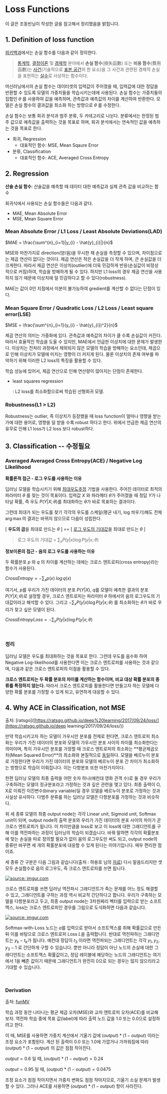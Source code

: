 # Loss Functions

이 글은 조동빈님이 작성한 글을 참고해서 정리했음을 밝힙니다.

## 1. Definition of loss function

[위키백과]([https://ko.wikipedia.org/wiki/%EC%86%90%EC%8B%A4_%ED%95%A8%EC%88%98](https://ko.wikipedia.org/wiki/손실_함수))에서는 손실 함수를 다음과 같이 정의한다.

> [통계학](https://ko.wikipedia.org/wiki/통계학), [결정이론](https://ko.wikipedia.org/wiki/결정이론) 및 [경제학](https://ko.wikipedia.org/wiki/경제학) 분야에서 **손실 함수**(損失函數) 또는 **비용 함수**(費用函數)는 [사건](https://ko.wikipedia.org/wiki/확률공간)(기술적으로 [표본 공간](https://ko.wikipedia.org/wiki/표본_공간)의 한 요소)을 그 사건과 관련된 경제적 손실을 표현하는 [실수](https://ko.wikipedia.org/wiki/실수)로 사상하는 함수이다.

머신러닝에서의 손실 함수는 데이터셋의 입력값이 주어졌을 때, 입력값에 대한 정답을 반환할 수 있도록 모델의 가중치들을 학습시키는데에 사용된다. 손실 함수는 가중치들의 집합인 $\theta$ 를 사용하여 값을 예측하며, 관측값과 예측값의 차이를 계산하여 반환한다. 모델은 손실 함수의 결과값을 최소화 하는 방향으로 $\theta$ 를 수정한다.

손실 함수는 보통 회귀 분석과 범주 분류, 두 카테고리로 나뉜다. 분류에서는 한정된 범주 값으로 예측값을 출력하는 것을 목표로 하며, 회귀 분석에서는 연속적인 값을 예측하는 것을 목표로 한다.

- 회귀, Regression
  - 대표적인 함수: MSE, Mean Sqaure Error
- 분류, Classification
  - 대표적인 함수: ACE, Averaged Cross Entropy

## 2. Regression

**산술 손실 함수**: 산술값을 예측할 때 데이터 대한 예측값과 실제 관측 값을 비교하는 함수

회귀식에서 사용되는 손실 함수들은 다음과 같다.

- MAE, Mean Absolute Error
- MSE, Mean Square Error



### Mean Absolute Error / L1 Loss / Least Absolute Deviations(LAD)

$MAE = \frac{\sum^{n}_{i=1}|y_{i} - \hat{y}_{i}|}{n}$

MSE와 마찬가지로 direction(양/음)을 무시한 채 손실을 측정할 수 있으며, 차이점으로는 제곱 연산이 없다는 것이다. 제곱 연산은 작은 손실값을 더 작게 하며, 큰 손실값을 더 크게한다. 따라서 제곱 연산은 이상치(outlier)에 더욱 민감하게 반응(손실값이 비정상적으로 커짐)하여, 학습을 방해하게 될 수 있다. 하지만 L1 loss의 경우 제곱 연산을 사용하지 않기 때문에 이상치에 덜 민감하다고 할 수 있다(robustness).

MAE는 값이 0인 지점에서 미분이 불가능하여 gredient를 계산할 수 없다는 단점이 있다.



### Mean Square Error / Quadratic Loss / L2 Loss / Least square error(LSE)

$MSE = \frac{\sum^{n}_{i=1}(y_{i} - \hat{y}_{i})^2}{n}$

제곱 연산의 의미는 가중화에 있다. 관측값과 예측값의 차이가 클 수록 손실값이 커진다. 따라서 효율적인 학습을 도울 수 있지만, MAE에서 언급한 이상치에 대한 문제가 발생한다. 이상치는 전처리 과정에서 제외되지 않은 모델의 학습을 방해하는 요소인데, 제곱으로 인해 이상치가 모델에 미치는 영향이 더 커지게 된다. 물론 이상치의 존재 여부를 파악하기 위해 이러한 L2 loss의 특징을 활용할 수 있다.

학습 성능에 있어서, 제곱 연산으로 인해 연산량이 많아지는 단점이 존재한다.

- least squares regression

  : L2 loss를 최소화함으로써 학습된 선형회귀 모델.



### Robustness(L1 > L2)

Robustness는 outlier, 즉 이상치가 등장했을 때 loss function이 얼마나 영향을 받는가에 대한 용어로, 영향을 덜 받을 수록 robust 하다고 한다. 위에서 언급한 제곱 연산의 유무로 인해 L1 loss가 L2 loss 보다 robust하다.



## 3. Classification -- 수정필요

### Averaged Averaged Cross Entropy(ACE) / Negative Log Likelihood

**확률론적 접근 - 로그 우도를 사용하는 이유**

딥러닝 모델을 학습시키기 위해 [최대우도추정](/statistics/MLE.md) 기법을 사용한다. 주어진 데이터로 최적의 파라미터 $\theta$ 를 찾는 것이 목표이다. 입력값 $X$ 와 파라메터 $\theta$가 주어졌을 때 정답 $Y$가 나타날 확률, 즉 우도 $P(Y|X;θ)$를 최대화하는 $\theta$가 바로 목표하는 결과이다.

그런데 최대가 되는 우도를 찾기 각각의 우도를 스케일(평균 내기, log 씌우기)해도 전체 $\arg\max$의 결과는 바뀌지 않으므로 다음이 성립한다.

[ **우도의 곱**을 최대로 만드는 $\theta$ ] == [ [로그 우도의 기대값](/Statistics/expected_value.md)을 최대로 만드는 $\theta$ ]

> 로그 우도의 기대값 = $\sum_{x}P(y|x) \log P(y|x;θ)$

**정보이론의 접근 - 음의 로그 우도를 사용하는 이유**

두 확률분포 $p$ 와 $q$ 의 차이를 계산하는 데에는 크로스 엔트로피(cross entropy)라는 함수가 사용된다.

$CrossEntropy = -\sum_{x}p(x)\;log\,q(x)$

여기서, $p$를 우리가 가진 데이터의 분포 $P(Y|X)$, $q$를 모델이 예측한 결과의 분포 $P(Y|X;θ)$로 설정할 경우, 크로스 엔트로피는 파라미터 $θ$ 하에서의 음의 로그우도의 기대값이라고 해석할 수 있다. 그리고 $-\sum_{x}P(y|x) \log P(y|x;θ)$ 를 최소화하는 $θ$가 바로 우리가 찾고 싶은 모델이 된다.

$CrossEntropyLoss = -\sum_{x}P(y|x) \log P(y|x;θ)$

<br>

### 정리

딥러닝 모델은 우도를 최대화하는 것을 목표로 한다. 그런데 우도를 음수화 하여 Negative Log-likelihood를 사용한다면 이는 크로스 엔트로피를 사용하는 것과 같으며, 다음과 같은 크로스 엔트로피의 이점을 활용할 수 있다.

**크로스 엔트로피는 두 확률 분포의 차이를 계산하는 함수이며, 비교 대상 확률 분포의 종류를 특정하지 않는다.** 따라서 크로스 엔트로피를 활용한다면 만들고자 하는 모델에 다양한 확률 분포를 가정할 수 있게 되고, 유연하게 대응할 수 있다.



## 4. Why ACE in Classification, not MSE

출처: [ratsgo]([https://ratsgo.github.io/deep%20learning/2017/09/24/loss/](https://ratsgo.github.io/deep learning/2017/09/24/loss/))

만약 학습시키고자 하는 모델이 가우시안 분포를 전제로 한다면, 크로스 엔트로피 최소화는 우리가 가진 데이터의 분포와 모델의 가우시안 분포 사이의 차이를 최소화한다는 의미이며, 특히 가우시안 분포를 가정할 때 크로스 엔트로피의 최소화는 **평균제곱오차(Mean Squared Error)**의 최소화와 본질적으로 [동일](https://ratsgo.github.io/statistics/2017/09/23/MLE/)하다. 모델을 베르누이 분포로 가정한다면 우리가 가진 데이터의 분포와 모델의 베르누이 분포 간 차이가 최소화하는 방향으로 학습이 이뤄집니다. 이는 다항분포 또한 마찬가지이다.

한편 딥러닝 모델의 최종 출력을 어떤 숫자 하나(예컨대 영화 관객 수)로 둘 경우 우리가 구축하려는 모델이 정규분포라고 가정하는 것과 깊은 관련을 맺고 있다. 최종 출력이 O, X로 이뤄진 이진변수(binary variable)일 경우 모델을 베르누이 분포로 가정하는 것과 사실상 유사하다. 다범주 분류를 하는 딥러닝 모델은 다항분포를 가정하는 것과 비슷하다.

위 세 종류 모델의 최종 output node는 각각 Linear unit, Sigmoid unit, Softmax unit이 되며, output node의 출력 분포와 우리가 가진 데이터의 분포 사이의 차이가 곧 크로스 엔트로피가 됩니다. 이 차이만큼을 loss로 보고 이 loss에 대한 그래디언트를 구해 이를 역전파하는 과정이 딥러닝의 학습이 되겠습니다. 바꿔 말하면 각각의 확률분포에 맞는 손실을 따로 정의할 필요가 없이 음의 로그우도만 써도 되고, output node의 종류만 바꾸면 세 개의 확률분포에 대응할 수 있게 된다는 이야기입니다. 매우 편리한 점이죠.

세 종류 간 구분은 다음 그림과 같습니다(출처 : 하용호 님의 [자료](https://www.slideshare.net/yongho/ss-79607172)) 다시 말씀드리지만 셋 모두 손실함수로 음의 로그우도, 즉 크로스 엔트로피를 쓰면 됩니다.

[![source: imgur.com](https://i.imgur.com/syDsCfH.png)](https://imgur.com/syDsCfH)

크로스 엔트로피를 쓰면 딥러닝 역전파시 그래디언트가 죽는 문제를 어느 정도 해결할 수 있고, 그래디언트를 구하는 과정 역시 비교적 간단하다고 합니다. 우리가 구축하는 모델을 다항분포라고 두고, 최종 output node는 3차원짜리 벡터를 입력으로 받는 소프트맥스, loss는 크로스 엔트로피인 경우를 그림으로 도식화하면 다음과 같습니다.

[![source: imgur.com](http://i.imgur.com/gyeTKAn.png)](http://imgur.com/gyeTKAn)

Softmax-with-Loss 노드는 $a$를 입력으로 받아서 소프트맥스를 취해 확률값으로 만든 뒤 이를 바탕으로 크로스 엔트로피 Loss $L$을 출력합니다. 반대로 역전파하는 그래디언트는 $y_{k} − t_{k}$가 됩니다. 예컨대 정답이 $t_{3}$ 이라면 역전파되는 그래디언트는 각각 $y_{1}, y_{2}, y_{3} − 1$ 로 간단하게 구할 수 있습니다. 뿐만 아니라 정답이 아닌 노드의 손실에 대한 그래디언트는 소프트맥스 확률값이고, 정답 레이블에 해당하는 노드의 그래디언트는 여기에서 $1$을 빼준 값이기 때문에 그래디언트가 완전히 $0$으로 되는 경우는 많지 않으리라고 기대할 수 있습니다.

<br>

### Derivation

출처: [funMV](http://funmv2013.blogspot.com/2017/01/cross-entropy.html)

학습 과정 동안 나타나는 평균 제곱 오차(MSE)와 교차 엔트로피 오차(ACE)를 비교해 보자. 역전파 학습 중에 목표 값(label)에 따라 출력 노드 값을 1.0 또는 0.0으로 설정하려고 한다.

이 때, MSE를 사용하면 가중치 계산에서 기울기 값에 $(output) * (1 - output)$ 이라는 조정 요소가 포함된다. 계산 된 출력이 0.0 또는 1.0에 가깝거나 가까워짐에 따라 $(output) * (1 - output)$ 의 값은 점점 작아진다.

$output = 0.6$ 일 때,  $(output) * (1 - output) = 0.24$ 

$output = 0.95$ 일 때, $(output) * (1 - output) = 0.0475$

조정 요소가 점점 작아지면서 가중치 변화도 점점 작아지므로, 기울기 소실 문제가 발생할 수 있다. 그러나 ACE를 사용하면 $(output) * (1 - output)$ 항이 사라진다.